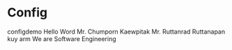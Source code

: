 # Config
configdemo Hello Word
Mr. Chumporn Kaewpitak
Mr. Ruttanrad Ruttanapan
kuy
arm
We are Software Engineering